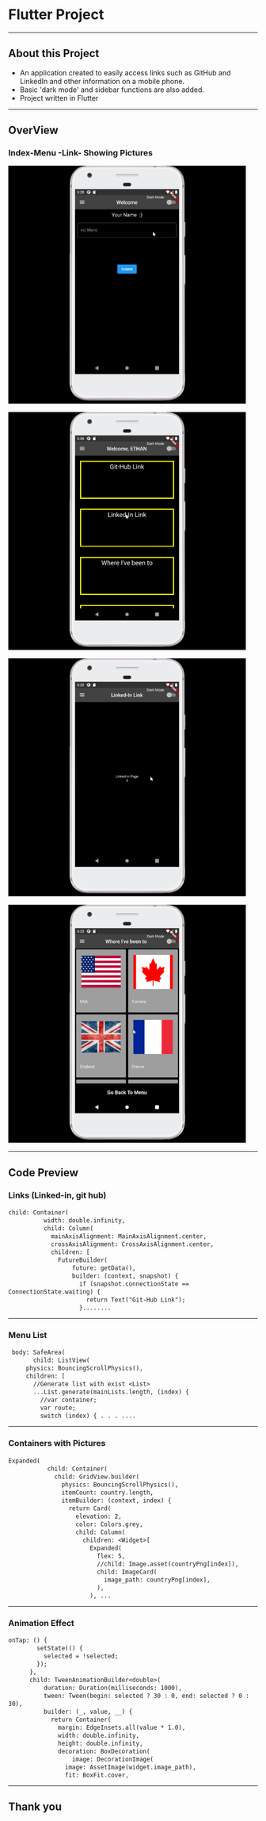 # Flutter Project
- - -
## About this Project
* An application created to easily access links such as GitHub and LinkedIn and other information on a mobile phone.
* Basic 'dark mode' and sidebar functions are also added.
* Project written in Flutter
- - - 
## OverView   
### Index-Menu -Link- Showing Pictures
![Index Page](image/Index.gif)   
   
![Menu Page](image/Menu.gif)   
   
![Link](image/Linked.gif)     

![Container](image/Travel.gif)

- - -
## Code Preview
### Links (Linked-in, git hub)   
```
child: Container(
          width: double.infinity,
          child: Column(
            mainAxisAlignment: MainAxisAlignment.center,
            crossAxisAlignment: CrossAxisAlignment.center,
            children: [
              FutureBuilder(
                  future: getData(),
                  builder: (context, snapshot) {
                    if (snapshot.connectionState == ConnectionState.waiting) {
                      return Text("Git-Hub Link");
                    }........
  ```             
- - -

### Menu List
   ```
    body: SafeArea(
          child: ListView(
        physics: BouncingScrollPhysics(),
        children: [
          //Generate list with exist <List>
          ...List.generate(mainLists.length, (index) {
            //var container;
            var route;
            switch (index) { . . . ....
   ```   

- - -

### Containers with Pictures   
   
   ```
   Expanded(
              child: Container(
                child: GridView.builder(
                  physics: BouncingScrollPhysics(),
                  itemCount: country.length,
                  itemBuilder: (context, index) {
                    return Card(
                      elevation: 2,
                      color: Colors.grey,
                      child: Column(
                        children: <Widget>[
                          Expanded(
                            flex: 5,
                            //child: Image.asset(countryPng[index]),
                            child: ImageCard(
                              image_path: countryPng[index],
                            ),
                          ), ...
   ```   
- - -   

### Animation Effect   

```
onTap: () {
        setState(() {
          selected = !selected;
        });
      },
      child: TweenAnimationBuilder<double>(
          duration: Duration(milliseconds: 1000),
          tween: Tween(begin: selected ? 30 : 0, end: selected ? 0 : 30),
          builder: (_, value, __) {
            return Container(
              margin: EdgeInsets.all(value * 1.0),
              width: double.infinity,
              height: double.infinity,
              decoration: BoxDecoration(
                  image: DecorationImage(
                image: AssetImage(widget.image_path),
                fit: BoxFit.cover,
```   
- - -   
## Thank you



